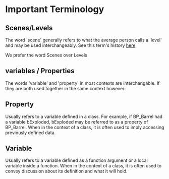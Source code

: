 ﻿# Important Terminology

## Scenes/Levels
The word 'scene' generally refers to what the average person calls a 'level' and may be used interchangeably. See this term's history [here](https://en.wikipedia.org/wiki/Level_(video_games))

We prefer the word Scenes over Levels

## variables / Properties

The words 'variable' and 'property' in most contexts are interchangable. If they are both used together in the same context however:

## Property
Usually refers to a variable defined in a class. For example, if BP_Barrel had a variable bExploded, bExploded may be referred to as a property of BP_Barrel.
When in the context of a class, it is often used to imply accessing previously defined data.

## Variable
Usually refers to a variable defined as a function argument or a local variable inside a function.
When in the context of a class, it is often used to convey discussion about its definition and what it will hold.